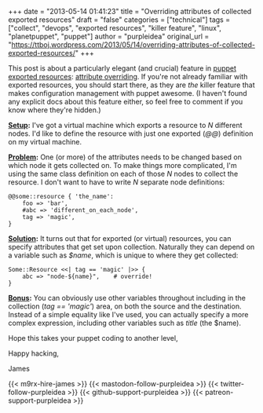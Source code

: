 +++
date = "2013-05-14 01:41:23"
title = "Overriding attributes of collected exported resources"
draft = "false"
categories = ["technical"]
tags = ["collect", "devops", "exported resources", "killer feature", "linux", "planetpuppet", "puppet"]
author = "purpleidea"
original_url = "https://ttboj.wordpress.com/2013/05/14/overriding-attributes-of-collected-exported-resources/"
+++

This post is about a particularly elegant (and crucial) feature in <a href="https://en.wikipedia.org/wiki/Puppet_%28software%29">puppet</a> <a href="http://docs.puppetlabs.com/guides/exported_resources.html">exported resources</a>: <span style="text-decoration:underline;">attribute overriding</span>. If you're not already familiar with exported resources, you should start there, as they are <em>the</em> killer feature that makes configuration management with puppet awesome. (I haven't found any explicit docs about this feature either, so feel free to comment if you know where they're hidden.)

<strong><span style="text-decoration:underline;">Setup</span>:</strong> I've got a virtual machine which exports a resource to <em>N</em> different nodes. I'd like to define the resource with just one exported (<em>@@</em>) definition on my virtual machine.

<strong><span style="text-decoration:underline;">Problem</span>:</strong> One (or more) of the attributes needs to be changed based on which node it gets collected on. To make things more complicated, I'm using the same class definition on each of those <em>N</em> nodes to collect the resource. I don't want to have to write <em>N</em> separate node definitions:
```
@@some::resource { 'the_name':
    foo => 'bar',
    #abc => 'different_on_each_node',
    tag => 'magic',
}
```
<strong><span style="text-decoration:underline;">Solution</span>:</strong> It turns out that for exported (or virtual) resources, you can specify attributes that get set upon collection. Naturally they can depend on a variable such as <em>$name</em>, which is unique to where they get collected:
```
Some::Resource <<| tag == 'magic' |>> {
    abc => "node-${name}",    # override!
}
```
<strong><span style="text-decoration:underline;">Bonus</span>:</strong> You can obviously use other variables throughout including in the collection (<em>tag == 'magic'</em>) area, on both the source and the destination. Instead of a simple equality like I've used, you can actually specify a more complex expression, including other variables such as <em>title</em> (the $name).

Hope this takes your puppet coding to another level,

Happy hacking,

James

{{< m9rx-hire-james >}}
{{< mastodon-follow-purpleidea >}}
{{< twitter-follow-purpleidea >}}
{{< github-support-purpleidea >}}
{{< patreon-support-purpleidea >}}
